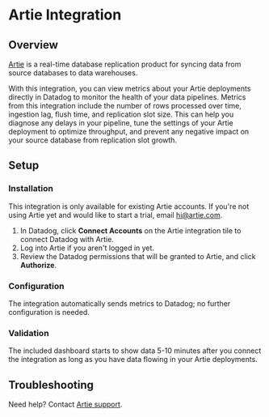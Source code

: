 # Artie Integration

## Overview

[Artie][1] is a real-time database replication product for syncing data from source databases to data warehouses.

With this integration, you can view metrics about your Artie deployments directly in Datadog to monitor the health of your data pipelines. Metrics from this integration include the number of rows processed over time, ingestion lag, flush time, and replication slot size. This can help you diagnose any delays in your pipeline, tune the settings of your Artie deployment to optimize throughput, and prevent any negative impact on your source database from replication slot growth.

## Setup

### Installation

This integration is only available for existing Artie accounts. If you're not using Artie yet and would like to start a trial, email [hi@artie.com][2].

1. In Datadog, click **Connect Accounts** on the Artie integration tile to connect Datadog with Artie.
2. Log into Artie if you aren't logged in yet.
3. Review the Datadog permissions that will be granted to Artie, and click **Authorize**.

### Configuration

The integration automatically sends metrics to Datadog; no further configuration is needed.

### Validation

The included dashboard starts to show data 5-10 minutes after you connect the integration as long as you have data flowing in your Artie deployments.

## Troubleshooting

Need help? Contact [Artie support][3].

[1]: https://www.artie.com/
[2]: mailto:hi@artie.com
[3]: mailto:hi@artie.com
